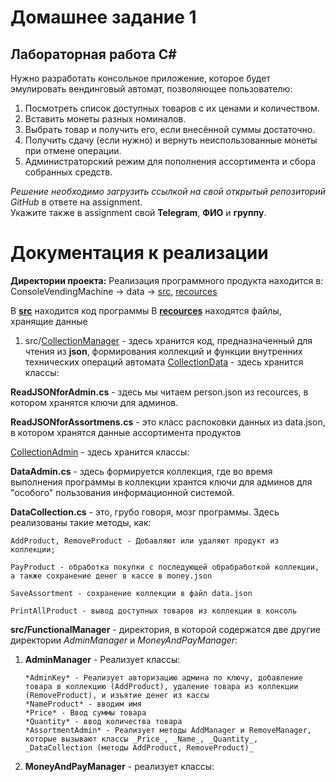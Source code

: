 # Домашнее задание 1

## Лабораторная работа C#

Нужно разработать консольное приложение, которое будет эмулировать вендинговый автомат, позволяющее пользователю:

1. Посмотреть список доступных товаров с их ценами и количеством.  
2. Вставить монеты разных номиналов.  
3. Выбрать товар и получить его, если внесённой суммы достаточно.  
4. Получить сдачу (если нужно) и вернуть неиспользованные монеты при отмене операции.  
5. Администраторский режим для пополнения ассортимента и сбора собранных средств.  

*Решение необходимо загрузить ссылкой на свой открытый репозиторий GitHub* в ответе на assignment.  
Укажите также в assignment свой **Telegram**, **ФИО** и **группу**.

# Документация к реализации

**Директории проекта:**
Реализация программного продукта находится в:
ConsoleVendingMachine -> data -> [src](https://github.com/raf-me/ITMO/tree/main/FPIn/C%23/lab1/ConsoleVendingMachine/ConsoleVendingMachine/data/src/), [recources](https://github.com/raf-me/ITMO/tree/main/FPIn/C%23/lab1/ConsoleVendingMachine/ConsoleVendingMachine/data/recources)

В **[src](https://github.com/raf-me/ITMO/tree/main/FPIn/C%23/lab1/ConsoleVendingMachine/ConsoleVendingMachine/data/src/)** находится код программы
В **[recources](https://github.com/raf-me/ITMO/tree/main/FPIn/C%23/lab1/ConsoleVendingMachine/ConsoleVendingMachine/data/recources/)** находятся файлы, хранящие данные

1. src/[CollectionManager](https://github.com/raf-me/ITMO/tree/main/FPIn/C%23/lab1/ConsoleVendingMachine/ConsoleVendingMachine/data/src/CollectionManager/) - здесь хранится код, предназначенный для
чтения из **json**, формирования коллекций и функции внутренних технических операций автомата
[CollectionData](https://github.com/raf-me/ITMO/tree/main/FPIn/C%23/lab1/ConsoleVendingMachine/ConsoleVendingMachine/data/src/CollectionManager/CollectionData/) - здесь хранится классы:

**ReadJSONforAdmin.cs** - здесь мы читаем person.json из recources, в котором хранятся ключи для админов.

**ReadJSONforAssortmens.cs** - это класс распоковки данных из data.json, в котором хранятся данные ассортимента продуктов

[CollectionAdmin](https://github.com/raf-me/ITMO/tree/main/FPIn/C%23/lab1/ConsoleVendingMachine/ConsoleVendingMachine/data/src/CollectionManager/CollectionAdmin/) - здесь хранится классы:

**DataAdmin.cs** - здесь формируется коллекция, где во время выполнения программы в коллекции хрантся ключи для админов для "особого" пользования информационной системой.

**DataCollection.cs** - это, грубо говоря, мозг программы. Здесь реализованы такие методы, как: 

    AddProduct, RemoveProduct - Добавляют или удаляют продукт из коллекции; 
    
    PayProduct - обработка покупки с последующей обрабработкой коллекции, а также сохранение денег в кассе в money.json 
    
    SaveAssortment - сохранение коллекции в файл data.json
    
    PrintAllProduct - вывод доступных товаров из коллекции в консоль

**src/FunctionalManager** - директория, в которой содержатся две другие директории _AdminManager_ и _MoneyAndPayManager_:

1. **AdminManager** - Реализует классы:
  
       *AdminKey* - Реализует авторизацию админа по ключу, добавление товара в коллекцию (AddProduct), удаление товара из коллекции (RemoveProduct), и изъятие денег из кассы
       *NameProduct* - вводим имя
       *Price* - Ввод суммы товара
       *Quantity* - ввод количества товара
       *AssortmentAdmin* - Реализует методы AddManager и RemoveManager, которые вызывают классы _Price_, _Name_, _Quantity_, _DataCollection (методы AddProduct, RemoveProduct)_

2. **MoneyAndPayManager** - реализует классы:

   




